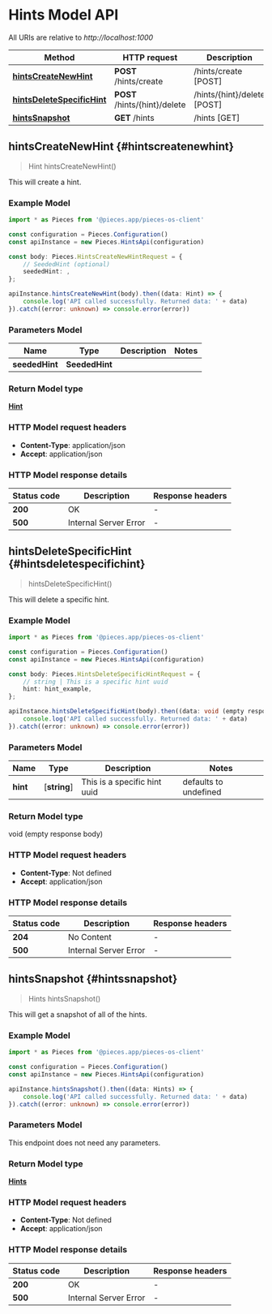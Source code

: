 # Hints Model API

All URIs are relative to *http://localhost:1000*

Method | HTTP request | Description
------------- | ------------- | -------------
[**hintsCreateNewHint**](HintsApi#hintscreatenewhint) | **POST** /hints/create | /hints/create [POST]
[**hintsDeleteSpecificHint**](HintsApi#hintsdeletespecifichint) | **POST** /hints/\{hint\}/delete | /hints/\{hint\}/delete [POST]
[**hintsSnapshot**](HintsApi#hintssnapshot) | **GET** /hints | /hints [GET]


## **hintsCreateNewHint** {#hintscreatenewhint}
> Hint hintsCreateNewHint()

This will create a hint.

### Example Model

```typescript
import * as Pieces from '@pieces.app/pieces-os-client'

const configuration = Pieces.Configuration()
const apiInstance = new Pieces.HintsApi(configuration)

const body: Pieces.HintsCreateNewHintRequest = {
    // SeededHint (optional)
    seededHint: ,
};

apiInstance.hintsCreateNewHint(body).then((data: Hint) => {
    console.log('API called successfully. Returned data: ' + data)
}).catch((error: unknown) => console.error(error))
```

### Parameters Model

Name | Type | Description  | Notes
------------- | ------------- | ------------- | -------------
 **seededHint** | **SeededHint**|  |


### Return Model type

[**Hint**](../models/Hint)

### HTTP Model request headers

- **Content-Type**: application/json
- **Accept**: application/json


### HTTP Model response details
| Status code | Description | Response headers
|-------------|-------------|------------------
**200** | OK |  -  |
**500** | Internal Server Error |  -  |

## **hintsDeleteSpecificHint** {#hintsdeletespecifichint}
> hintsDeleteSpecificHint()

This will delete a specific hint.

### Example Model

```typescript
import * as Pieces from '@pieces.app/pieces-os-client'

const configuration = Pieces.Configuration()
const apiInstance = new Pieces.HintsApi(configuration)

const body: Pieces.HintsDeleteSpecificHintRequest = {
    // string | This is a specific hint uuid
    hint: hint_example,
};

apiInstance.hintsDeleteSpecificHint(body).then((data: void (empty response body)) => {
    console.log('API called successfully. Returned data: ' + data)
}).catch((error: unknown) => console.error(error))
```

### Parameters Model

Name | Type | Description  | Notes
------------- | ------------- | ------------- | -------------
 **hint** | [**string**] | This is a specific hint uuid | defaults to undefined


### Return Model type

void (empty response body)

### HTTP Model request headers

- **Content-Type**: Not defined
- **Accept**: application/json


### HTTP Model response details
| Status code | Description | Response headers
|-------------|-------------|------------------
**204** | No Content |  -  |
**500** | Internal Server Error |  -  |

## **hintsSnapshot** {#hintssnapshot}
> Hints hintsSnapshot()

This will get a snapshot of all of the hints.

### Example Model

```typescript
import * as Pieces from '@pieces.app/pieces-os-client'

const configuration = Pieces.Configuration()
const apiInstance = new Pieces.HintsApi(configuration)

apiInstance.hintsSnapshot().then((data: Hints) => {
    console.log('API called successfully. Returned data: ' + data)
}).catch((error: unknown) => console.error(error))
```

### Parameters Model
This endpoint does not need any parameters.


### Return Model type

[**Hints**](../models/Hints)

### HTTP Model request headers

- **Content-Type**: Not defined
- **Accept**: application/json


### HTTP Model response details
| Status code | Description | Response headers
|-------------|-------------|------------------
**200** | OK |  -  |
**500** | Internal Server Error |  -  |


